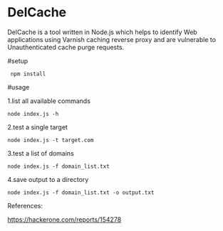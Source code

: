 # DelCache

DelCache is a tool written in Node.js which helps to identify
Web applications using Varnish caching reverse proxy and are vulnerable to
Unauthenticated cache purge requests.

#setup

```
 npm install
```
#usage


1.list all available commands
```
node index.js -h
```

2.test a single target
```
node index.js -t target.com
```

3.test a list of domains
```
node index.js -f domain_list.txt
```
4.save output to a directory

```
node index.js -f domain_list.txt -o output.txt

```
References:

https://hackerone.com/reports/154278
